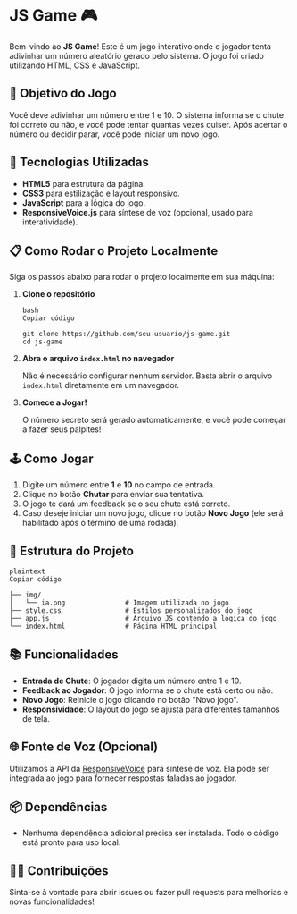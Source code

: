 # JS Game 🎮

Bem-vindo ao **JS Game**! Este é um jogo interativo onde o jogador tenta adivinhar um número aleatório gerado pelo sistema. O jogo foi criado utilizando HTML, CSS e JavaScript.

## 🎯 Objetivo do Jogo

Você deve adivinhar um número entre 1 e 10. O sistema informa se o chute foi correto ou não, e você pode tentar quantas vezes quiser. Após acertar o número ou decidir parar, você pode iniciar um novo jogo.

## 🚀 Tecnologias Utilizadas

-   **HTML5** para estrutura da página.
-   **CSS3** para estilização e layout responsivo.
-   **JavaScript** para a lógica do jogo.
-   **ResponsiveVoice.js** para síntese de voz (opcional, usado para interatividade).

## 📋 Como Rodar o Projeto Localmente

Siga os passos abaixo para rodar o projeto localmente em sua máquina:

1.  **Clone o repositório**
    
    ```         
    bash                                                                                              Copiar código
    
    git clone https://github.com/seu-usuario/js-game.git
    cd js-game 
    ```
2.  **Abra o arquivo `index.html` no navegador**
    
    Não é necessário configurar nenhum servidor. Basta abrir o arquivo `index.html` diretamente em um navegador.
    
3.  **Comece a Jogar!**
    
    O número secreto será gerado automaticamente, e você pode começar a fazer seus palpites!
    

## 🕹️ Como Jogar

1.  Digite um número entre **1** e **10** no campo de entrada.
2.  Clique no botão **Chutar** para enviar sua tentativa.
3.  O jogo te dará um feedback se o seu chute está correto.
4.  Caso deseje iniciar um novo jogo, clique no botão **Novo Jogo** (ele será habilitado após o término de uma rodada).

## 📄 Estrutura do Projeto




```
plaintext                                                                                              Copiar código

├── img/
│   └── ia.png               # Imagem utilizada no jogo
├── style.css                # Estilos personalizados do jogo
├── app.js                   # Arquivo JS contendo a lógica do jogo
└── index.html               # Página HTML principal
``` 

## 📚 Funcionalidades

-   **Entrada de Chute**: O jogador digita um número entre 1 e 10.
-   **Feedback ao Jogador**: O jogo informa se o chute está certo ou não.
-   **Novo Jogo**: Reinicie o jogo clicando no botão "Novo jogo".
-   **Responsividade**: O layout do jogo se ajusta para diferentes tamanhos de tela.

## 🌐 Fonte de Voz (Opcional)

Utilizamos a API da [ResponsiveVoice](https://responsivevoice.org/) para síntese de voz. Ela pode ser integrada ao jogo para fornecer respostas faladas ao jogador.

## 📦 Dependências

-   Nenhuma dependência adicional precisa ser instalada. Todo o código está pronto para uso local.

## 👩‍💻 Contribuições

Sinta-se à vontade para abrir issues ou fazer pull requests para melhorias e novas funcionalidades!
